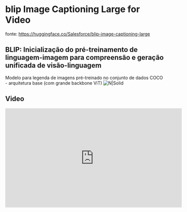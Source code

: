 # blip Image Captioning Large for Video

fonte: https://huggingface.co/Salesforce/blip-image-captioning-large

## BLIP: Inicialização do pré-treinamento de linguagem-imagem para compreensão e geração unificada de visão-linguagem
Modelo para legenda de imagens pré-treinado no conjunto de dados COCO - arquitetura base (com grande backbone ViT)
![N|Solid](https://github.com/henriqueburis/blip-image-captioning-large_for_video/blob/main/figure/1670928184033-624.gif?raw=true)

## Video
<iframe width="560" height="315" src="https://github.com/henriqueburis/blip-image-captioning-large_for_video/blob/main/figure/output.mp4" frameborder="0" allowfullscreen></iframe>
